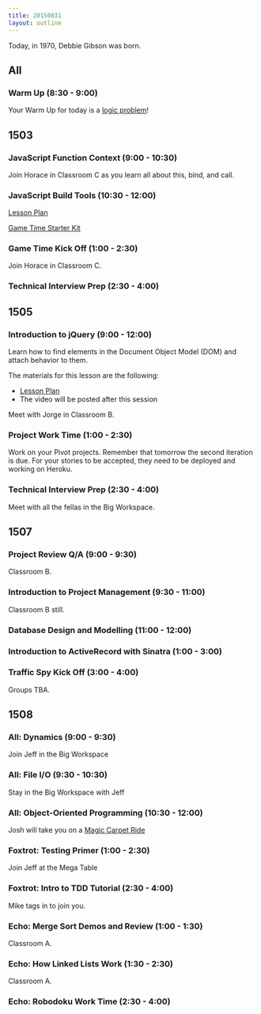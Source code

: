 ```yaml
---
title: 20150831
layout: outline
---
```


Today, in 1970, Debbie Gibson was born.

## All

### Warm Up (8:30 - 9:00)

Your Warm Up for today is a [logic problem](https://dl.dropboxusercontent.com/u/505445/lsat_blog_-_preptest_50.pdf)!


## 1503

### JavaScript Function Context (9:00 - 10:30)

Join Horace in Classroom C as you learn all about this, bind, and call.

### JavaScript Build Tools (10:30 - 12:00)

[Lesson Plan](https://github.com/turingschool/lesson_plans/blob/master/ruby_04-apis_and_scalability/javascript-build-tools.markdown)

[Game Time Starter Kit](https://github.com/turingschool-examples/game-time-starter-kit)

### Game Time Kick Off (1:00 - 2:30)

Join Horace in Classroom C.

### Technical Interview Prep (2:30 - 4:00)


## 1505

### Introduction to jQuery (9:00 - 12:00)

Learn how to find elements in the Document Object Model (DOM) and attach behavior to them.

The materials for this lesson are the following:

* [Lesson Plan](https://github.com/turingschool/lesson_plans/blob/master/ruby_03-professional_rails_applications/jquery_dom_traversal_and_manipulation.md)
* The video will be posted after this session

Meet with Jorge in Classroom B.

### Project Work Time (1:00 - 2:30)

Work on your Pivot projects. Remember that tomorrow the second iteration is due. For your stories to be accepted, they need to be deployed and working on Heroku.

### Technical Interview Prep (2:30 - 4:00)

Meet with all the fellas in the Big Workspace.

## 1507

### Project Review Q/A (9:00 - 9:30)

Classroom B.

### Introduction to Project Management (9:30 - 11:00)

Classroom B still.

### Database Design and Modelling (11:00 - 12:00)

### Introduction to ActiveRecord with Sinatra (1:00 - 3:00)

### Traffic Spy Kick Off (3:00 - 4:00)

Groups TBA.


## 1508

### All: Dynamics (9:00 - 9:30)

Join Jeff in the Big Workspace

### All: File I/O (9:30 - 10:30)

Stay in the Big Workspace with Jeff

### All: Object-Oriented Programming (10:30 - 12:00)

Josh will take you on a [Magic Carpet Ride](https://www.youtube.com/watch?v=RVir8VfIiBg)

### Foxtrot: Testing Primer (1:00 - 2:30)

Join Jeff at the Mega Table

### Foxtrot: Intro to TDD Tutorial (2:30 - 4:00)

Mike tags in to join you.

### Echo: Merge Sort Demos and Review (1:00 - 1:30)

Classroom A.

### Echo: How Linked Lists Work (1:30 - 2:30)

Classroom A.

### Echo: Robodoku Work Time (2:30 - 4:00)
